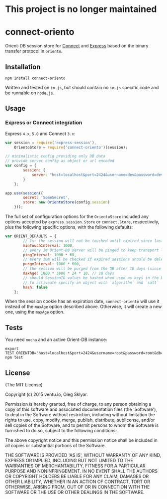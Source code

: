 #  This project is no longer maintained

# connect-oriento

Orient-DB session store for [Connect](https://github.com/senchalabs/connect) and [Express](http://expressjs.com/) based on the binary transfer protocol in `oriento`.

## Installation

```shell
npm install connect-oriento
```

Written and tested on `io.js`, but should contain no `io.js` specific code and be runnable on `node.js`.


## Usage

### Express or Connect integration

Express `4.x`, `5.0` and Connect `3.x`:

```js
var session = require('express-session'),
    OrientoStore = require('connect-oriento')(session);

// minimalistic config providing only DB data
// provide server config as object or url encoded
var config = {
        session: {
            server: "host=localhost&port=2424&username=dev&password=dev&db=test"
        }
    };

app.use(session({
        secret: 'SomeSecret',
        store: new OrientoStore(config.session)
    }));
```

The full set of configuration options for the `OrientoStore` included any options accepted by
`express.session.Store` or `connect.Store`, respectively, plus the following specific options,
with the following defaults:

```js
var ORIENT_DEFAULTS = {
        // 1s: the session will not be touched until expired since last touch
        minTouchInterval: 1000,
        // every 1m Orient-DB server will be pinged to keep transport layer alive
        pingInterval: 1000 * 60,
        // every 10m will be checked if expired sessions should be deleted
        purgeInterval: 1000 * 600,
        // the session will be purged from the DB after 10 days (since last touch/set)
        maxAge: 1000 * 3600 * 24 * 10, // 10 days
        // should SessionID values be hashed when used as keys in the DB
        // to activeate specify an object with `algorithm` and `salt`
        hash: false
    };
```

When the session cookie has an expiration date, `connect-oriento` will use it instead of the `maxAge` option
described above. Otherwise, it will create a new one, using the `maxAge` option.

## Tests

You need `mocha` and an active Orient-DB instance:

```shell
export TEST_ORIENTDB="host=localhost&port=2424&username=root&password=root&db=test"
npm test
```

## License

(The MIT License)

Copyright (c) 2015 ventu.io, Oleg Sklyar.

Permission is hereby granted, free of charge, to any person obtaining
a copy of this software and associated documentation files (the
'Software'), to deal in the Software without restriction, including
without limitation the rights to use, copy, modify, merge, publish,
distribute, sublicense, and/or sell copies of the Software, and to
permit persons to whom the Software is furnished to do so, subject to
the following conditions:

The above copyright notice and this permission notice shall be
included in all copies or substantial portions of the Software.

THE SOFTWARE IS PROVIDED 'AS IS', WITHOUT WARRANTY OF ANY KIND,
EXPRESS OR IMPLIED, INCLUDING BUT NOT LIMITED TO THE WARRANTIES OF
MERCHANTABILITY, FITNESS FOR A PARTICULAR PURPOSE AND NONINFRINGEMENT.
IN NO EVENT SHALL THE AUTHORS OR COPYRIGHT HOLDERS BE LIABLE FOR ANY
CLAIM, DAMAGES OR OTHER LIABILITY, WHETHER IN AN ACTION OF CONTRACT,
TORT OR OTHERWISE, ARISING FROM, OUT OF OR IN CONNECTION WITH THE
SOFTWARE OR THE USE OR OTHER DEALINGS IN THE SOFTWARE.
